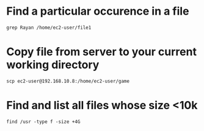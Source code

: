 # Find a particular occurence in a file
```
grep Rayan /home/ec2-user/file1            
```

# Copy file from server to your current working directory
```
scp ec2-user@192.168.10.8:/home/ec2-user/game
```

# Find and list all files whose size <10k
```
find /usr -type f -size +4G
```
